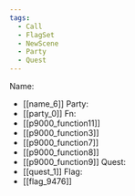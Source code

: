 ```yaml
---
tags:
  - Call
  - FlagSet
  - NewScene
  - Party
  - Quest
---
```

Name:
- [[name_6]]
Party:
- [[party_0]]
Fn:
- [[p9000_function11]]
- [[p9000_function3]]
- [[p9000_function7]]
- [[p9000_function8]]
- [[p9000_function9]]
Quest:
- [[quest_1]]
Flag:
- [[flag_9476]]
